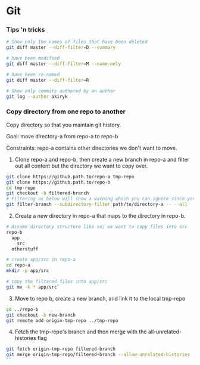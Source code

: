 # Git

### Tips 'n tricks
```sh
# Show only the names of files that have been deleted
git diff master --diff-filter=D --summary

# have been modified
git diff master --diff-filter=M --name-only

# have been re-named
git diff master --diff-filter=R 

# Show only commits authored by an author
git log --author akiryk
```

### Copy directory from one repo to another
Copy directory so that you maintain git history.

Goal: move directory-a from repo-a to repo-b 

Constraints: repo-a contains other directories we don't want to move.

1. Clone repo-a and repo-b, then create a new branch in repo-a and filter out all content but the directory we want to copy over. 
```sh
git clone https://github.path.to/repo-a tmp-repo
git clone https://github.path.to/repo-b
cd tmp-repo
git checkout -b filtered-branch 
# Filtering as below will show a warning which you can ignore since you aren't concerned with preserving tmp-repo. To be extra careful, you could run git remote rm origin before filtering.
git filter-branch --subdirectory-filter path/to/directory-a -- --all
```

2. Create a new directory in repo-a that maps to the directory in repo-b.
```sh
# Assume directory structure like so; we want to copy files into src
repo-b
  app
    src
  otherstuff

# create app/src in repo-a
cd repo-a
mkdir -p app/src

# copy the filtered files into app/src 
git mv -k * app/src`
```

3. Move to repo b, create a new branch, and link it to the local tmp-repo
```sh
cd ../repo-b
git checkout -b new-branch
git remote add origin-tmp-repo ../tmp-repo
```

4. Fetch the tmp-repo's branch and then merge with the all-unrelated-histories flag
```sh
git fetch origin-tmp-repo filtered-branch
git merge origin-tmp-repo/filtered-branch --allow-unrelated-histories
``
